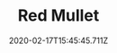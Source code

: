 ---
templateKey: blog-post
featuredpost: false
date: 2020-02-17T15:45:45.711Z
title: Red Mullet
description: Long ago these were kept as pets.
note: 
sellPrice: 75
featuredimage: /img/Red_Mullet.png
tags:
  - Beach
  - 6am – 7pm
  - Summer
  - Winter
  - Any
---
